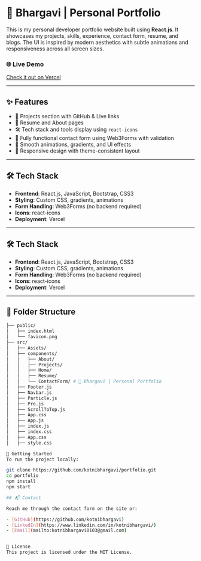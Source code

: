 # 💜 Bhargavi | Personal Portfolio

This is my personal developer portfolio website built using **React.js**. It showcases my projects, skills, experience, contact form, resume, and blogs. The UI is inspired by modern aesthetics with subtle animations and responsiveness across all screen sizes.

### 🌐 Live Demo
[Check it out on Vercel](https://your-portfolio-url.vercel.app)

---

## ✨ Features

- 💼 Projects section with GitHub & Live links
- 📜 Resume and About pages
- 🛠️ Tech stack and tools display using `react-icons`
- 🧾 Fully functional contact form using Web3Forms with validation
- 🎨 Smooth animations, gradients, and UI effects
- 🌙 Responsive design with theme-consistent layout


---

## 🛠 Tech Stack

- **Frontend**: React.js, JavaScript, Bootstrap, CSS3
- **Styling**: Custom CSS, gradients, animations
- **Form Handling**: Web3Forms (no backend required)
- **Icons**: react-icons
- **Deployment**: Vercel

---

## 🛠 Tech Stack

- **Frontend**: React.js, JavaScript, Bootstrap, CSS3
- **Styling**: Custom CSS, gradients, animations
- **Form Handling**: Web3Forms (no backend required)
- **Icons**: react-icons
- **Deployment**: Vercel

---

## 📂 Folder Structure

```bash
├── public/
│   ├── index.html
│   └── favicon.png
├── src/
│   ├── Assets/
│   ├── components/
│   │   ├── About/
│   │   ├── Projects/
│   │   ├── Home/
│   │   ├── Resume/
│   │   └── ContactForm/ # 💜 Bhargavi | Personal Portfolio
│   ├── Footer.js
│   ├── Navbar.js
│   ├── Particle.js
│   ├── Pre.js
│   ├── ScrollToTop.js
│   ├── App.css
│   ├── App.js
│   ├── index.js
│   ├── index.css
│   ├── App.css
│   ├── style.css

🚀 Getting Started
To run the project locally:

git clone https://github.com/kotnibhargavi/portfolio.git
cd portfolio
npm install
npm start

## 📬 Contact

Reach me through the contact form on the site or:

- [GitHub](https://github.com/kotnibhargavi)
- [LinkedIn](https://www.linkedin.com/in/kotnibhargavi/)
- [Email](mailto:kotnibhargavi0103@gmail.com)


📝 License
This project is licensed under the MIT License.

